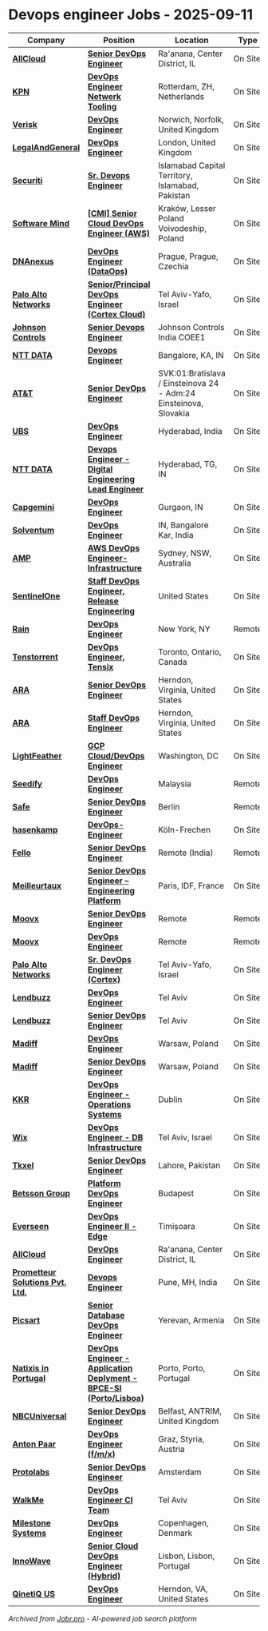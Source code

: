 # Devops engineer Jobs - 2025-09-11

| Company | Position | Location | Type | Posted |
| ------- | -------- | -------- | ---- | ------ |
| **[AllCloud](https://allcloud.io/)** | **[Senior DevOps Engineer](https://allcloud.io/careers/co/israel/6B.C59/senior-devops-engineer/all/)** | Ra'anana, Center District, IL | On Site | Sep 11 |
| **[KPN](https://www.kpn.com)** | **[DevOps Engineer Netwerk Tooling](https://jobs.smartrecruiters.com/KPN/744000081289485-devops-engineer-netwerk-tooling)** | Rotterdam, ZH, Netherlands | On Site | Sep 11 |
| **[Verisk](https://www.verisk.com/)** | **[DevOps Engineer](https://fa-ewmy-saasfaprod1.fa.ocs.oraclecloud.com/hcmUI/CandidateExperience/en/sites/jobsearch/job/2235)** | Norwich, Norfolk, United Kingdom | On Site | Sep 11 |
| **[LegalAndGeneral](https://www.legalandgeneral.com)** | **[DevOps Engineer](https://jobs.smartrecruiters.com/LegalAndGeneral/744000081282975-devops-engineer)** | London, United Kingdom | On Site | Sep 11 |
| **[Securiti](https://securiti.ai/)** | **[Sr. Devops Engineer](https://securiti.freshteam.com/jobs/FohofJ9LjNkQ/sr-devops-engineer)** | Islamabad Capital Territory, Islamabad, Pakistan | On Site | Sep 11 |
| **[Software Mind](https://softwaremind.com)** | **[\[CMI\] Senior Cloud DevOps Engineer (AWS)](https://jobs.smartrecruiters.com/SoftwareMind/744000081252866--cmi-senior-cloud-devops-engineer-aws-)** | Kraków, Lesser Poland Voivodeship, Poland | On Site | Sep 11 |
| **[DNAnexus](https://www.dnanexus.com)** | **[DevOps Engineer (DataOps)](https://jobs.smartrecruiters.com/DNAnexus/744000081249880-devops-engineer-dataops-)** | Prague, Prague, Czechia | On Site | Sep 11 |
| **[Palo Alto Networks](https://www.paloaltonetworks.com)** | **[Senior/Principal DevOps Engineer (Cortex Cloud)](https://jobs.smartrecruiters.com/PaloAltoNetworks2/744000081248755-senior-principal-devops-engineer-cortex-cloud-)** | Tel Aviv-Yafo, Israel | On Site | Sep 11 |
| **[Johnson Controls](https://www.johnsoncontrols.com/)** | **[Senior Devops Engineer](https://jci.wd5.myworkdayjobs.com/en-US/JCI_Confidential/job/Johnson-Controls-India-COEE1/Senior-Devops-Engineer_WD30247886-3)** | Johnson Controls India COEE1 | On Site | Sep 11 |
| **[NTT DATA](https://nttdata.com)** | **[Devops Engineer](https://careers-inc.nttdata.com/job/Bangalore-Devops-Engineer-KA/1325207400/)** | Bangalore, KA, IN | On Site | Sep 11 |
| **[AT&T](https://www.att.com/)** | **[Senior DevOps Engineer](https://att.wd1.myworkdayjobs.com/en-US/ATTGeneral/job/Bratislava-Slovakia/Senior-DevOps-Engineer_R-82595)** | SVK:01:Bratislava / Einsteinova 24 - Adm:24 Einsteinova, Slovakia | On Site | Sep 11 |
| **[UBS](https://www.ubs.com/)** | **[DevOps Engineer](https://jobs.ubs.com/TGnewUI/Search/home/HomeWithPreLoad?partnerid=25008&siteid=5155&PageType=JobDetails&jobid=329501)** | Hyderabad, India | On Site | Sep 11 |
| **[NTT DATA](https://nttdata.com)** | **[Devops Engineer - Digital Engineering Lead Engineer](https://careers-inc.nttdata.com/job/Hyderabad-Devops-Engineer-Digital-Engineering-Lead-Engineer-TG/1325192500/)** | Hyderabad, TG, IN | On Site | Sep 11 |
| **[Capgemini](https://www.capgemini.com)** | **[DevOps Engineer](https://careers.capgemini.com/job/Gurgaon-DevOps-Engineer/1246385101/)** | Gurgaon, IN | On Site | Sep 11 |
| **[Solventum](https://www.solventum.com/)** | **[DevOps Engineer](https://healthcare.wd1.myworkdayjobs.com/en-US/Search/job/IN-Bangalore-Kar/DevOps-Engineer_R01123669)** | IN, Bangalore Kar, India | On Site | Sep 11 |
| **[AMP](https://www.amp.com.au/)** | **[AWS DevOps Engineer- Infrastructure](https://fa-esow-saasfaprod1.fa.ocs.oraclecloud.com/hcmUI/CandidateExperience/en/sites/jobsearch/job/3718)** | Sydney, NSW, Australia | On Site | Sep 10 |
| **[SentinelOne](https://www.sentinelone.com/)** | **[Staff DevOps Engineer, Release Engineering](https://www.sentinelone.com/jobs/6683034003?gh_jid=6683034003)** | United States | On Site | Sep 10 |
| **[Rain](https://www.raincards.xyz/)** | **[DevOps Engineer](https://jobs.ashbyhq.com/rain/2015a21d-321d-46a5-8b7a-6243011a03aa)** | New York, NY | Remote | Sep 10 |
| **[Tenstorrent](https://tenstorrent.com/)** | **[DevOps Engineer, Tensix](https://job-boards.greenhouse.io/tenstorrent/jobs/4860149007)** | Toronto, Ontario, Canada | On Site | Sep 10 |
| **[ARA](https://www.ara.com)** | **[Senior DevOps Engineer](https://recruiting.ultipro.com/APP1010ARAI/JobBoard/07442cec-d18e-4589-ab15-8342edc29af7/OpportunityDetail?opportunityId=c2c9c862-a46c-4557-ab6c-d1dcb8a06347)** | Herndon, Virginia, United States | On Site | Sep 10 |
| **[ARA](https://www.ara.com)** | **[Staff DevOps Engineer](https://recruiting.ultipro.com/APP1010ARAI/JobBoard/07442cec-d18e-4589-ab15-8342edc29af7/OpportunityDetail?opportunityId=91d2ce55-b96b-4f64-b1d9-bab93a0536b2)** | Herndon, Virginia, United States | On Site | Sep 10 |
| **[LightFeather](https://lightfeather.io/)** | **[GCP Cloud/DevOps Engineer](https://job-boards.greenhouse.io/lightfeatheriollc/jobs/4916542008)** | Washington, DC | On Site | Sep 10 |
| **[Seedify](https://seedify.fund/)** | **[DevOps Engineer](https://jobs.lever.co/seedify-fund/bb48e441-1ff2-450a-9886-0d36da550588)** | Malaysia | Remote | Sep 10 |
| **[Safe](https://safe.global/)** | **[Senior DevOps Engineer](https://jobs.ashbyhq.com/safe.global/c33fc28c-0856-4194-b874-f84e498656d8)** | Berlin | Remote | Sep 10 |
| **[hasenkamp](https://hasenkamp.com/)** | **[DevOps-Engineer](https://hasenkamp.jobs.personio.de/job/2331413)** | Köln-Frechen | On Site | Sep 10 |
| **[Fello](https://fello.ai/)** | **[Senior DevOps Engineer](https://ats.rippling.com/fello-careers/jobs/f1672369-6063-4cbc-a42b-cdeb7bd24724)** | Remote (India) | Remote | Sep 10 |
| **[Meilleurtaux](https://www.meilleurtaux.com/)** | **[Senior DevOps Engineer – Engineering Platform](https://jobs.smartrecruiters.com/Meilleurtaux/744000081031096-senior-devops-engineer-engineering-platform-)** | Paris, IDF, France | On Site | Sep 10 |
| **[Moovx](https://moovx.mobi/)** | **[Senior DevOps Engineer](https://job-boards.greenhouse.io/moovx/jobs/4226599005)** | Remote | Remote | Sep 10 |
| **[Moovx](https://moovx.mobi/)** | **[DevOps Engineer](https://job-boards.greenhouse.io/moovx/jobs/4558245005)** | Remote | Remote | Sep 10 |
| **[Palo Alto Networks](https://www.paloaltonetworks.com)** | **[Sr. DevOps Engineer (Cortex)](https://jobs.smartrecruiters.com/PaloAltoNetworks2/744000081023320-sr-devops-engineer-cortex-)** | Tel Aviv-Yafo, Israel | On Site | Sep 10 |
| **[Lendbuzz](https://www.lendbuzz.com/)** | **[DevOps Engineer](https://jobs.lever.co/lendbuzz/b7684cd2-913d-42f0-a0ee-8c9396ca8a11)** | Tel Aviv | On Site | Sep 10 |
| **[Lendbuzz](https://www.lendbuzz.com/)** | **[Senior DevOps Engineer](https://jobs.lever.co/lendbuzz/3c5b1923-4d67-411a-97ea-9968b298252f)** | Tel Aviv | On Site | Sep 10 |
| **[Madiff](https://madiff.eu/)** | **[DevOps Engineer](https://madiffpl.zohorecruit.com/jobs/Careers/300725000045556156)** | Warsaw, Poland | On Site | Sep 10 |
| **[Madiff](https://madiff.eu/)** | **[Senior DevOps Engineer](https://madiffpl.zohorecruit.com/jobs/Careers/300725000045556253)** | Warsaw, Poland | On Site | Sep 10 |
| **[KKR](https://www.kkr.com/)** | **[DevOps Engineer - Operations Systems](https://www.kkr.com/careers/career-opportunities/post?gh_jid=5549214004)** | Dublin | On Site | Sep 10 |
| **[Wix](https://www.wix.com/)** | **[DevOps Engineer - DB Infrastructure](https://jobs.smartrecruiters.com/Wix2/744000081012927-devops-engineer-db-infrastructure)** | Tel Aviv, Israel | On Site | Sep 10 |
| **[Tkxel](https://tkxel.com/)** | **[Senior DevOps Engineer](https://tkxel.zohorecruit.com/jobs/Careers/524295000034471194)** | Lahore, Pakistan | On Site | Sep 10 |
| **[Betsson Group](https://www.betssongroup.com/)** | **[Platform DevOps Engineer](https://job-boards.greenhouse.io/betsson/jobs/7242175)** | Budapest | On Site | Sep 10 |
| **[Everseen](https://everseen.com/)** | **[DevOps Engineer II - Edge](https://jobs.eu.lever.co/everseen/5b153cff-bc2c-4940-95fb-b7f7629fa738)** | Timișoara | On Site | Sep 10 |
| **[AllCloud](https://allcloud.io/)** | **[DevOps Engineer](https://allcloud.io/careers/co/israel/ED.A5C/devops-engineer/all/)** | Ra'anana, Center District, IL | On Site | Sep 10 |
| **[Prometteur Solutions Pvt. Ltd.](https://www.prometteursolutions.com)** | **[Devops Engineer](https://jobs.smartrecruiters.com/PrometteurSolutionsPvtLtd/744000080997155-devops-engineer)** | Pune, MH, India | On Site | Sep 10 |
| **[Picsart](https://picsart.com/)** | **[Senior Database DevOps Engineer](https://picsart.com/careers/job/5630793004?gh_jid=5630793004)** | Yerevan, Armenia | On Site | Sep 10 |
| **[Natixis in Portugal](https://www.natixis.com)** | **[DevOps Engineer - Application Deplyment - BPCE-SI (Porto/Lisboa)](https://jobs.smartrecruiters.com/NatixisInPortugal/744000080993715-devops-engineer-application-deplyment-bpce-si-porto-lisboa-)** | Porto, Porto, Portugal | On Site | Sep 10 |
| **[NBCUniversal](https://www.nbcunicareers.com)** | **[Senior DevOps Engineer](https://jobs.smartrecruiters.com/NBCUniversal3/744000080992898-senior-devops-engineer)** | Belfast, ANTRIM, United Kingdom | On Site | Sep 10 |
| **[Anton Paar](https://www.anton-paar.com)** | **[DevOps Engineer (f/m/x)](https://jobs.smartrecruiters.com/AntonPaar1/744000080975137-devops-engineer-f-m-x-)** | Graz, Styria, Austria | On Site | Sep 10 |
| **[Protolabs](https://www.protolabs.com)** | **[Senior DevOps Engineer](https://jobs.lever.co/protolabs/11845071-1f7f-49e7-938a-db681330b72f)** | Amsterdam | On Site | Sep 10 |
| **[WalkMe](https://www.walkme.com/)** | **[DevOps Engineer CI Team](https://jobs.lever.co/walkme/630b2dcd-05e4-4777-affb-33e042465da3)** | Tel Aviv | On Site | Sep 10 |
| **[Milestone Systems](https://milestonesys.com/)** | **[DevOps Engineer](https://fa-ewto-saasfaprod1.fa.ocs.oraclecloud.com/hcmUI/CandidateExperience/en/sites/jobsearch/job/24197)** | Copenhagen, Denmark | On Site | Sep 10 |
| **[InnoWave](https://innowave.tech/)** | **[Senior Cloud DevOps Engineer (Hybrid)](https://innowave-workforce.freshteam.com/jobs/WmqFvfTYhl8m/senior-cloud-devops-engineer-hybrid)** | Lisbon, Lisbon, Portugal | On Site | Sep 10 |
| **[QinetiQ US](https://www.qinetiq.com/en-us)** | **[DevOps Engineer](https://careers-qinetiqus.icims.com/jobs/11335/devops-engineer/job?in_iframe=1)** | Herndon, VA, United States | On Site | Sep 10 |

*Archived from [Jobr.pro](https://jobr.pro?utm_source=github&utm_medium=repo&utm_campaign=github-devops-jobs) - AI-powered job search platform*
